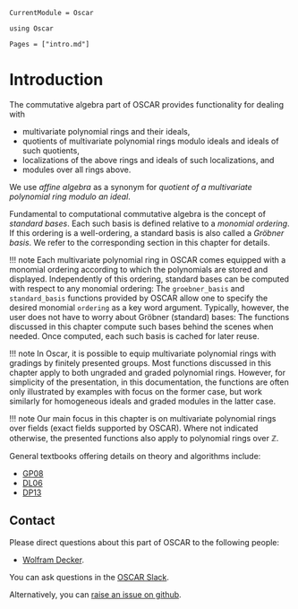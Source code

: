 ```@meta
CurrentModule = Oscar
```

```@setup oscar
using Oscar
```

```@contents
Pages = ["intro.md"]
```

# Introduction

The commutative algebra part of OSCAR provides functionality for dealing with

- multivariate polynomial rings and their ideals,
- quotients of multivariate polynomial rings modulo ideals and ideals of such quotients,
- localizations of the above rings and ideals of such localizations, and 
- modules over all rings above.

We use *affine algebra* as a synonym for *quotient of a multivariate polynomial ring modulo an ideal*.

Fundamental to computational commutative algebra is the concept of *standard bases*. Each such basis
is defined relative to a *monomial ordering*. If this ordering is a well-ordering, a standard basis is also called
a *Gröbner basis*. We refer to the corresponding section in this chapter for details.

!!! note
    Each multivariate polynomial ring in OSCAR comes equipped with a monomial ordering according to which the
    polynomials are stored and displayed. Independently of this ordering, standard bases can be computed with respect
	to any monomial ordering: The `groebner_basis` and `standard_basis` functions provided by OSCAR allow one to
	specify the desired monomial `ordering` as a key word argument. Typically, however, the user does not have
	to worry about Gröbner (standard) bases: The functions discussed in this chapter compute such bases behind
	the scenes when needed. Once computed, each such basis is cached for later reuse.
 
!!! note
    In Oscar, it is possible to equip multivariate polynomial rings with gradings by finitely presented groups. 
    Most functions discussed in this chapter apply to both ungraded and graded polynomial rings. However,
	for simplicity of the presentation, in this documentation, the functions are often only illustrated by examples with
	focus on the former case, but work similarly for homogeneous ideals and graded modules in the latter case.

!!! note
    Our main focus in this chapter is on multivariate polynomial rings over fields (exact fields supported by OSCAR). Where not indicated
    otherwise, the presented functions also apply to polynomial rings over $\mathbb Z$. 
    
General textbooks offering details on theory and algorithms include: 
- [GP08](@cite)
- [DL06](@cite)
- [DP13](@cite)


## Contact

Please direct questions about this part of OSCAR to the following people:
* [Wolfram Decker](https://www.mathematik.uni-kl.de/en/agag/people/head/prof-dr-wolfram-decker).

You can ask questions in the [OSCAR Slack](https://www.oscar-system.org/community/#slack).

Alternatively, you can [raise an issue on github](https://www.oscar-system.org/community/#how-to-report-issues).

